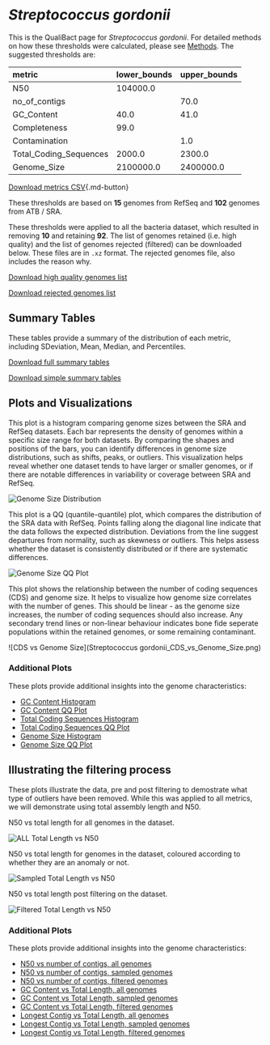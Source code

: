 # *Streptococcus gordonii*

This is the QualiBact page for *Streptococcus gordonii*. For detailed methods on how these thresholds were calculated, please see [Methods](../../methods.md).
The suggested thresholds are: 

| metric                 | lower_bounds   | upper_bounds   |
|:-----------------------|:---------------|:---------------|
| N50                    | 104000.0       |                |
| no_of_contigs          |                | 70.0           |
| GC_Content             | 40.0           | 41.0           |
| Completeness           | 99.0           |                |
| Contamination          |                | 1.0            |
| Total_Coding_Sequences | 2000.0         | 2300.0         |
| Genome_Size            | 2100000.0      | 2400000.0      |

[Download metrics CSV](Streptococcus_gordonii_metrics.csv){.md-button}


These thresholds are based on **15** genomes from RefSeq and **102** genomes from ATB / SRA.

These thresholds were applied to all the bacteria dataset, which resulted in removing **10** and retaining **92**.
The list of genomes retained (i.e. high quality) and the list of genomes rejected (filtered) can be downloaded below. These files are in `.xz` format. The rejected genomes file, also includes the reason why.

[Download high quality genomes list](Streptococcus_gordonii_high_quality_genomes.csv.xz)


[Download rejected genomes list](Streptococcus_gordonii_filtered_out_genomes.csv.xz)



## Summary Tables
These tables provide a summary of the distribution of each metric, including SDeviation, Mean, Median, and Percentiles.

[Download full summary tables](summary.csv)

[Download simple summary tables](selected_summary.csv)

## Plots and Visualizations

This plot is a histogram comparing genome sizes between the SRA and RefSeq datasets. Each bar represents the density of genomes within a specific size range for both datasets. By comparing the shapes and positions of the bars, you can identify differences in genome size distributions, such as shifts, peaks, or outliers. This visualization helps reveal whether one dataset tends to have larger or smaller genomes, or if there are notable differences in variability or coverage between SRA and RefSeq.

![Genome Size Distribution](Genome_Size_refseq_histogram_kde.png)

This plot is a QQ (quantile-quantile) plot, which compares the distribution of the SRA data with RefSeq. Points falling along the diagonal line indicate that the data follows the expected distribution. Deviations from the line suggest departures from normality, such as skewness or outliers. This helps assess whether the dataset is consistently distributed or if there are systematic differences.

![Genome Size QQ Plot](Genome_Size_refseq_qqplot.png)

This plot shows the relationship between the number of coding sequences (CDS) and genome size. It helps to visualize how genome size correlates with the number of genes. This should be linear - as the genome size increases, the number of coding sequences should also increase. Any secondary trend lines or non-linear behaviour indicates bone fide seperate populations within the retained genomes, or some remaining contaminant. 

![CDS vs Genome Size](Streptococcus gordonii_CDS_vs_Genome_Size.png)

### Additional Plots

These plots provide additional insights into the genome characteristics:

- [GC Content Histogram](GC_Content_refseq_histogram_kde.png)
- [GC Content QQ Plot](GC_Content_refseq_qqplot.png)
- [Total Coding Sequences Histogram](Total_Coding_Sequences_refseq_histogram_kde.png)
- [Total Coding Sequences QQ Plot](Total_Coding_Sequences_refseq_qqplot.png)
- [Genome Size Histogram](Genome_Size_refseq_histogram_kde.png)
- [Genome Size QQ Plot](Genome_Size_refseq_qqplot.png)
## Illustrating the filtering process
These plots illustrate the data, pre and post filtering to demostrate what type of outliers have been removed. While this was applied to all metrics, we will demonstrate using total assembly length and N50.

N50 vs total length for all genomes in the dataset.

![ALL Total Length vs N50](Streptococcus_gordonii_all_total_length_N50.png)

N50 vs total length for genomes in the dataset, coloured according to whether they are an anomaly or not.

![Sampled Total Length vs N50](Streptococcus_gordonii_sample_total_length_N50.png)

N50 vs total length post filtering on the dataset.

![Filtered Total Length vs N50](Streptococcus_gordonii_filt_total_length_N50.png)

### Additional Plots

These plots provide additional insights into the genome characteristics:

- [N50 vs number of contigs, all genomes](Streptococcus_gordonii_all_N50_number.png)
- [N50 vs number of contigs, sampled genomes](Streptococcus_gordonii_sample_N50_number.png)
- [N50 vs number of contigs, filtered genomes](Streptococcus_gordonii_filt_N50_number.png)
- [GC Content vs Total Length, all genomes](Streptococcus_gordonii_all_total_length_GC_Content.png)
- [GC Content vs Total Length, sampled genomes](Streptococcus_gordonii_sample_total_length_GC_Content.png)
- [GC Content vs Total Length, filtered genomes](Streptococcus_gordonii_filt_total_length_GC_Content.png)
- [Longest Contig vs Total Length, all genomes](Streptococcus_gordonii_all_total_length_longest.png)
- [Longest Contig vs Total Length, sampled genomes](Streptococcus_gordonii_sample_total_length_longest.png)
- [Longest Contig vs Total Length, filtered genomes](Streptococcus_gordonii_filt_total_length_longest.png)
